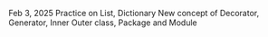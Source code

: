 Feb 3, 2025
Practice on List, Dictionary
New concept of Decorator, Generator, Inner Outer class, Package and Module
